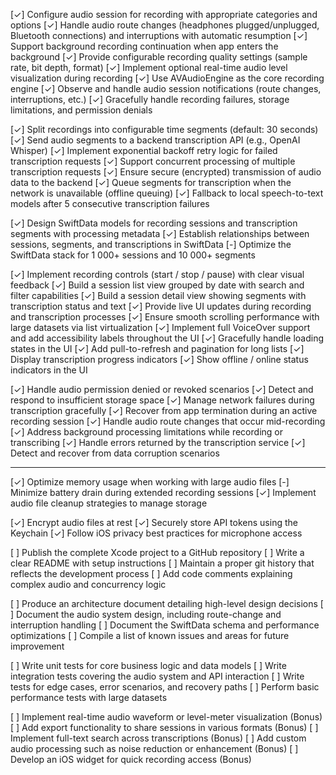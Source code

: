 [✓] Configure audio session for recording with appropriate categories and options
[✓] Handle audio route changes (headphones plugged/unplugged, Bluetooth connections) and interruptions with automatic resumption
[✓] Support background recording continuation when app enters the background
[✓] Provide configurable recording quality settings (sample rate, bit depth, format)
[✓] Implement optional real-time audio level visualization during recording
[✓] Use AVAudioEngine as the core recording engine
[✓] Observe and handle audio session notifications (route changes, interruptions, etc.)
[✓] Gracefully handle recording failures, storage limitations, and permission denials

[✓] Split recordings into configurable time segments (default: 30 seconds)
[✓] Send audio segments to a backend transcription API (e.g., OpenAI Whisper)
[✓] Implement exponential backoff retry logic for failed transcription requests
[✓] Support concurrent processing of multiple transcription requests
[✓] Ensure secure (encrypted) transmission of audio data to the backend
[✓] Queue segments for transcription when the network is unavailable (offline queuing)
[✓] Fallback to local speech-to-text models after 5 consecutive transcription failures

[✓] Design SwiftData models for recording sessions and transcription segments with processing metadata
[✓] Establish relationships between sessions, segments, and transcriptions in SwiftData
[-] Optimize the SwiftData stack for 1 000+ sessions and 10 000+ segments

[✓] Implement recording controls (start / stop / pause) with clear visual feedback
[✓] Build a session list view grouped by date with search and filter capabilities
[✓] Build a session detail view showing segments with transcription status and text
[✓] Provide live UI updates during recording and transcription processes
[✓] Ensure smooth scrolling performance with large datasets via list virtualization
[✓] Implement full VoiceOver support and add accessibility labels throughout the UI
[✓] Gracefully handle loading states in the UI
[✓] Add pull-to-refresh and pagination for long lists
[✓] Display transcription progress indicators
[✓] Show offline / online status indicators in the UI

[✓] Handle audio permission denied or revoked scenarios
[✓] Detect and respond to insufficient storage space
[✓] Manage network failures during transcription gracefully
[✓] Recover from app termination during an active recording session
[✓] Handle audio route changes that occur mid-recording
[✓] Address background processing limitations while recording or transcribing
[✓] Handle errors returned by the transcription service
[✓] Detect and recover from data corruption scenarios

---------------------------------------------------------------------

[✓] Optimize memory usage when working with large audio files
[-] Minimize battery drain during extended recording sessions
[✓] Implement audio file cleanup strategies to manage storage

[✓] Encrypt audio files at rest
[✓] Securely store API tokens using the Keychain
[✓] Follow iOS privacy best practices for microphone access

[ ] Publish the complete Xcode project to a GitHub repository
[ ] Write a clear README with setup instructions
[ ] Maintain a proper git history that reflects the development process
[ ] Add code comments explaining complex audio and concurrency logic

[ ] Produce an architecture document detailing high-level design decisions
[ ] Document the audio system design, including route-change and interruption handling
[ ] Document the SwiftData schema and performance optimizations
[ ] Compile a list of known issues and areas for future improvement

[ ] Write unit tests for core business logic and data models
[ ] Write integration tests covering the audio system and API interaction
[ ] Write tests for edge cases, error scenarios, and recovery paths
[ ] Perform basic performance tests with large datasets

[ ] Implement real-time audio waveform or level-meter visualization (Bonus)
[ ] Add export functionality to share sessions in various formats (Bonus)
[ ] Implement full-text search across transcriptions (Bonus)
[ ] Add custom audio processing such as noise reduction or enhancement (Bonus)
[ ] Develop an iOS widget for quick recording access (Bonus) 